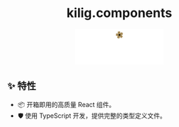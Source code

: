 <h1 align="center">kilig.components</h1>

<div align="center"> 
  <img src='./src/assets/logo-dark.svg' width='200' />
</div>

## ✨ 特性

- 📦 开箱即用的高质量 React 组件。
- 🛡 使用 TypeScript 开发，提供完整的类型定义文件。
